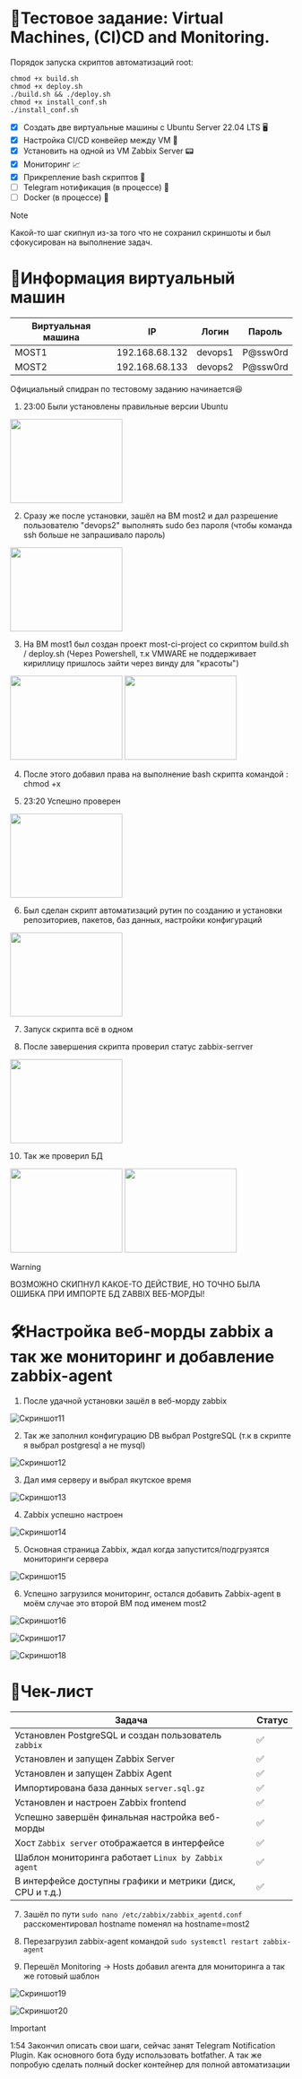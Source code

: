 # 📁Тестовое задание: Virtual Machines, (CI)CD and Monitoring.

Порядок запуска скриптов автоматизаций root:
```
chmod +x build.sh
chmod +x deploy.sh
./build.sh && ./deploy.sh
chmod +x install_conf.sh
./install_conf.sh
```

- [x] Создать две виртуальные машины с Ubuntu Server 22.04 LTS 🖥️
- [x] Настройка CI/CD конвейер между VM 📩
- [x] Установить на одной из VM Zabbix Server 📟
- [x] Мониторинг 📈
- [x] Прикрепление bash скриптов 📎
- [ ] Telegram нотификация (в процессе) 📨
- [ ] Docker (в процессе) 💾

> [!NOTE]
> Какой-то шаг скипнул из-за того что не сохранил скриншоты и был сфокусирован на выполнение задач.

# 📑Информация виртуальный машин
| Виртуальная машина | IP | Логин  |  Пароль  | 
| -------------------| -- | ------ | -------- |
| MOST1 | 192.168.68.132  | devops1 | P@ssw0rd |
| MOST2 | 192.168.68.133  | devops2 | P@ssw0rd |


Официальный спидран по тестовому заданию начинается😆

1) 23:00 Были установлены правильные версии Ubuntu

<img src="https://github.com/avenuemonten/most-test/blob/main/img/reinstall%20ubuntu.png" width="200" height="150">

2) Сразу же после установки, зашёл на ВМ most2 и дал разрешение пользователю "devops2" выполнять sudo без пароля (чтобы команда ssh больше не запрашивало пароль)

<img src="https://github.com/avenuemonten/most-test/blob/main/img/visudo%20fix.png" width="200" height="150">

3) На ВМ most1 был создан проект most-ci-project со скриптом build.sh / deploy.sh (Через Powershell, т.к VMWARE не поддерживает кириллицу пришлось зайти через винду для "красоты") 

<img src="https://github.com/avenuemonten/most-test/blob/main/img/build.sh.png" width="200" height="150">

<img src="https://github.com/avenuemonten/most-test/blob/main/img/deploy.sh.png" width="200" height="150">

4) После этого добавил права на выполнение bash скрипта командой : chmod +x

5) 23:20 Успешно проверен

<img src="https://github.com/avenuemonten/most-test/blob/main/img/aprove%20test.png" width="200" height="150">


6) Был сделан скрипт автоматизаций рутин по созданию и установки репозиториев, пакетов, баз данных, настройки конфигураций

<img src="https://github.com/avenuemonten/most-test/blob/main/img/allin.png" width="200" height="150">

7) Запуск скрипта всё в одном

8) После завершения скрипта проверил статус zabbix-serrver

<img src="https://github.com/avenuemonten/most-test/blob/main/img/zabbix_status.png" width="200" height="150">

10) Так же проверил БД

<img src="https://github.com/avenuemonten/most-test/blob/main/img/pg_hba_conf.png" width="200" height="150">

<img src="https://github.com/avenuemonten/most-test/blob/main/img/postgres-psql.png" width="200" height="150">

> [!WARNING]
> ВОЗМОЖНО СКИПНУЛ КАКОЕ-ТО ДЕЙСТВИЕ, НО ТОЧНО БЫЛА ОШИБКА ПРИ ИМПОРТЕ БД ZABBIX ВЕБ-МОРДЫ!

# 🛠Настройка веб-морды zabbix а так же мониторинг и добавление zabbix-agent
1) После удачной установки зашёл в веб-морду zabbix

![Скриншот11](https://github.com/avenuemonten/most-test/blob/main/img/zabbix_web_face.png)

2) Так же заполнил конфигурацию DB выбрал PostgreSQL (т.к в скрипте я выбрал postgresql а не mysql)

![Скриншот12](https://github.com/avenuemonten/most-test/blob/main/img/zabbix_db_connect.png)

3) Дал имя серверу и выбрал якутское время

![Скриншот13](https://github.com/avenuemonten/most-test/blob/main/img/settings_zabbix.png)

4) Zabbix успешно настроен

![Скриншот14](https://github.com/avenuemonten/most-test/blob/main/img/zabbix_final.png)

5) Основная страница Zabbix, ждал когда запустится/подгрузятся мониторинги сервера

![Скриншот15](https://github.com/avenuemonten/most-test/blob/main/img/web_zabbix_main.png)

6) Успешно загрузился мониторинг, остался добавить Zabbix-agent в моём случае это второй ВМ под именем most2

![Скриншот16](https://github.com/avenuemonten/most-test/blob/main/img/monitoring%20zabbix%20server.png)

![Скриншот17](https://github.com/avenuemonten/most-test/blob/main/img/zabbix_server.png)

![Скриншот18](https://github.com/avenuemonten/most-test/blob/main/img/zabbix_server2.png)

# 📑Чек-лист
| Задача                                                     | Статус |
| ---------------------------------------------------------- | ------ |
| Установлен PostgreSQL и создан пользователь `zabbix`       | ✅      |
| Установлен и запущен Zabbix Server                         | ✅      |
| Установлен и запущен Zabbix Agent                          | ✅      |
| Импортирована база данных `server.sql.gz`                  | ✅      |
| Установлен и настроен Zabbix frontend                      | ✅      |
| Успешно завершён финальная настройка веб-морды        | ✅      |
| Хост `Zabbix server` отображается в интерфейсе             | ✅      |
| Шаблон мониторинга работает `Linux by Zabbix agent`        | ✅      |
| В интерфейсе доступны графики и метрики (диск, CPU и т.д.) | ✅      |

7) Зашёл по пути `sudo nano /etc/zabbix/zabbix_agentd.conf` расскоментировал hostname поменял на hostname=most2

8) Перезагрузил zabbix-agent командой `sudo systemctl restart zabbix-agent`

9) Перешёл Monitoring -> Hosts добавил агента для мониторинга а так же готовый шаблон

![Скриншот19](https://github.com/avenuemonten/most-test/blob/main/img/add_most2.png)

![Скриншот20](https://github.com/avenuemonten/most-test/blob/main/img/add_most22.png)


> [!IMPORTANT]
> 1:54 Закончил описать свои шаги, сейчас занят Telegram Notification Plugin. Как основного бота буду использовать botfather. А так же попробую сделать полный docker контейнер для полной автоматизации
